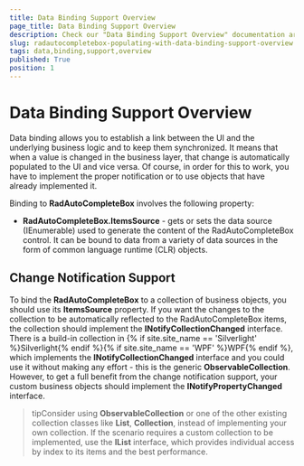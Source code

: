 ```yaml
---
title: Data Binding Support Overview
page_title: Data Binding Support Overview
description: Check our "Data Binding Support Overview" documentation article for the RadAutoCompleteBox WPF control.
slug: radautocompletebox-populating-with-data-binding-support-overview
tags: data,binding,support,overview
published: True
position: 1
---
```


# Data Binding Support Overview

Data binding allows you to establish a link between the UI and the underlying business logic and to keep them synchronized. It means that when a value is changed in the business layer, that change is automatically populated to the UI and vice versa. Of course, in order for this to work, you have to implement the proper notification or to use objects that have already implemented it.

Binding to __RadAutoCompleteBox__ involves the following property:

* __RadAutoCompleteBox.ItemsSource__ - gets or sets the data source (IEnumerable) used to generate the content of the RadAutoCompleteBox control. It can be bound to data from a variety of data sources in the form of common language runtime (CLR) objects.

## Change Notification Support

To bind the __RadAutoCompleteBox__ to a collection of business objects, you should use its __ItemsSource__ property. If you want the changes to the collection to be automatically reflected to the RadAutoCompleteBox items, the collection should implement the __INotifyCollectionChanged__ interface. There is a build-in collection in {% if site.site_name == 'Silverlight' %}Silverlight{% endif %}{% if site.site_name == 'WPF' %}WPF{% endif %}, which implements the __INotifyCollectionChanged__ interface and you could use it without making any effort - this is the generic __ObservableCollection<T>__. However, to get a full benefit from the change notification support, your custom business objects should implement the __INotifyPropertyChanged__ interface.

>tipConsider using __ObservableCollection<T>__ or one of the other existing collection classes like __List<T>__, __Collection<T>__, instead of implementing your own collection. If the scenario requires a custom collection to be implemented, use the __IList__ interface, which provides individual access by index to its items and the best performance.
